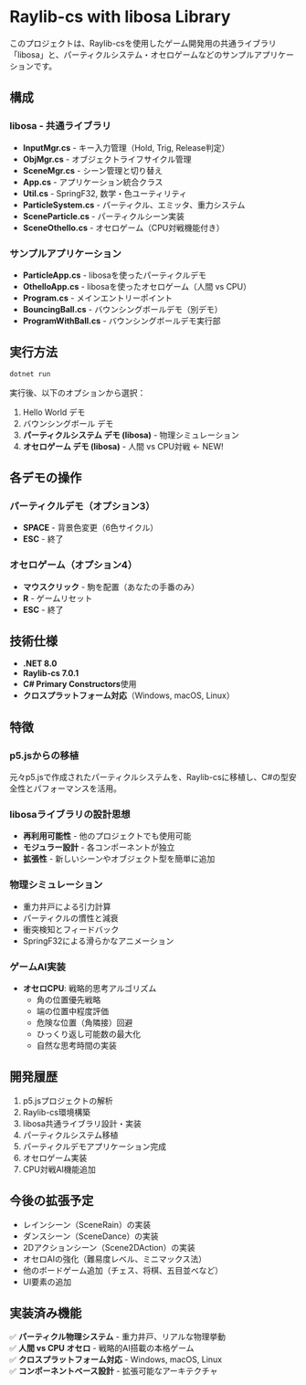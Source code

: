 # Raylib-cs with libosa Library

このプロジェクトは、Raylib-csを使用したゲーム開発用の共通ライブラリ「libosa」と、パーティクルシステム・オセロゲームなどのサンプルアプリケーションです。

## 構成

### libosa - 共通ライブラリ
- **InputMgr.cs** - キー入力管理（Hold, Trig, Release判定）
- **ObjMgr.cs** - オブジェクトライフサイクル管理
- **SceneMgr.cs** - シーン管理と切り替え
- **App.cs** - アプリケーション統合クラス
- **Util.cs** - SpringF32, 数学・色ユーティリティ
- **ParticleSystem.cs** - パーティクル、エミッタ、重力システム
- **SceneParticle.cs** - パーティクルシーン実装
- **SceneOthello.cs** - オセロゲーム（CPU対戦機能付き）

### サンプルアプリケーション
- **ParticleApp.cs** - libosaを使ったパーティクルデモ
- **OthelloApp.cs** - libosaを使ったオセロゲーム（人間 vs CPU）
- **Program.cs** - メインエントリーポイント
- **BouncingBall.cs** - バウンシングボールデモ（別デモ）
- **ProgramWithBall.cs** - バウンシングボールデモ実行部

## 実行方法

```bash
dotnet run
```

実行後、以下のオプションから選択：
1. Hello World デモ
2. バウンシングボール デモ  
3. **パーティクルシステム デモ (libosa)** - 物理シミュレーション
4. **オセロゲーム デモ (libosa)** - 人間 vs CPU対戦 ← NEW!

## 各デモの操作

### パーティクルデモ（オプション3）
- **SPACE** - 背景色変更（6色サイクル）
- **ESC** - 終了

### オセロゲーム（オプション4）
- **マウスクリック** - 駒を配置（あなたの手番のみ）
- **R** - ゲームリセット
- **ESC** - 終了

## 技術仕様

- **.NET 8.0**
- **Raylib-cs 7.0.1**
- **C# Primary Constructors**使用
- **クロスプラットフォーム対応**（Windows, macOS, Linux）

## 特徴

### p5.jsからの移植
元々p5.jsで作成されたパーティクルシステムを、Raylib-csに移植し、C#の型安全性とパフォーマンスを活用。

### libosaライブラリの設計思想
- **再利用可能性** - 他のプロジェクトでも使用可能
- **モジュラー設計** - 各コンポーネントが独立
- **拡張性** - 新しいシーンやオブジェクト型を簡単に追加

### 物理シミュレーション
- 重力井戸による引力計算
- パーティクルの慣性と減衰
- 衝突検知とフィードバック
- SpringF32による滑らかなアニメーション

### ゲームAI実装
- **オセロCPU**: 戦略的思考アルゴリズム
  - 角の位置優先戦略
  - 端の位置中程度評価
  - 危険な位置（角隣接）回避
  - ひっくり返し可能数の最大化
  - 自然な思考時間の実装

## 開発履歴

1. p5.jsプロジェクトの解析
2. Raylib-cs環境構築
3. libosa共通ライブラリ設計・実装
4. パーティクルシステム移植
5. パーティクルデモアプリケーション完成
6. オセロゲーム実装
7. CPU対戦AI機能追加

## 今後の拡張予定

- レインシーン（SceneRain）の実装
- ダンスシーン（SceneDance）の実装
- 2Dアクションシーン（Scene2DAction）の実装
- オセロAIの強化（難易度レベル、ミニマックス法）
- 他のボードゲーム追加（チェス、将棋、五目並べなど）
- UI要素の追加

## 実装済み機能

✅ **パーティクル物理システム** - 重力井戸、リアルな物理挙動  
✅ **人間 vs CPU オセロ** - 戦略的AI搭載の本格ゲーム  
✅ **クロスプラットフォーム対応** - Windows, macOS, Linux  
✅ **コンポーネントベース設計** - 拡張可能なアーキテクチャ
